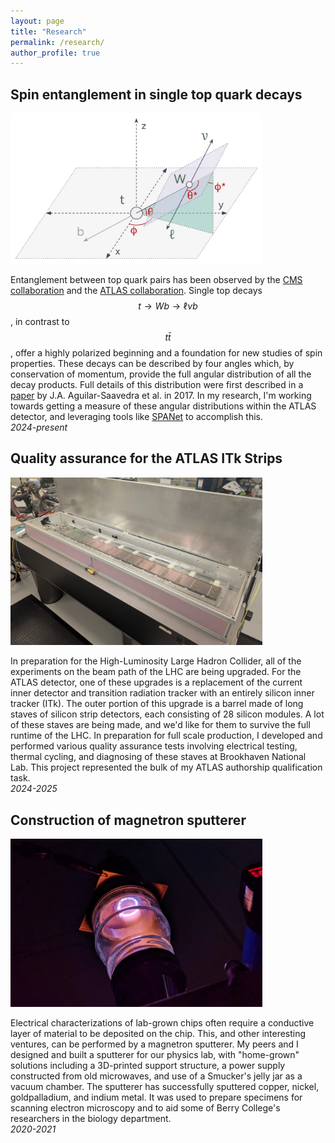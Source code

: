 ```yaml
---
layout: page
title: "Research"
permalink: /research/
author_profile: true
---
```


## Spin entanglement in single top quark decays
<img src="../images/single_top_decay.webp"
     alt="A diagram labeling the relevant angles in top quark decaying leptonically"
     style="max-width: 80%; height: auto;"
     loading="lazy">

Entanglement between top quark pairs has been observed by the [CMS collaboration](http://dx.doi.org/10.1088/1361-6633/ad7e4d) and the [ATLAS collaboration](http://dx.doi.org/10.1038/s41586-024-07824-z). Single top decays $$t\to Wb\to\ell \nu b$$, in contrast to $$t\bar{t}$$, offer a highly polarized beginning and a foundation for new studies of spin properties. These decays can be described by four angles which, by conservation of momentum, provide the full angular distribution of all the decay products. Full details of this distribution were first described in a [paper](https://arxiv.org/abs/1702.03297) by J.A. Aguilar-Saavedra et al. in 2017. In my research, I'm working towards getting a measure of these angular distributions within the ATLAS detector, and leveraging tools like [SPANet](https://arxiv.org/abs/2106.03898) to accomplish this.  
*2024-present*

## Quality assurance for the ATLAS ITk Strips
<img src="../images/stave_testing_pic.webp"
     alt="An stave loaded with silicon strip detectors"
     style="max-width: 80%; height: auto;"
     loading="lazy">

In preparation for the High-Luminosity Large Hadron Collider, all of the experiments on the beam path of the LHC are being upgraded. For the ATLAS detector, one of these upgrades is a replacement of the current inner detector and transition radiation tracker with an entirely silicon inner tracker (ITk). The outer portion of this upgrade is a barrel made of long staves of silicon strip detectors, each consisting of 28 silicon modules. A lot of these staves are being made, and we'd like for them to survive the full runtime of the LHC. In preparation for full scale production, I developed and performed various quality assurance tests involving electrical testing, thermal cycling, and diagnosing of these staves at Brookhaven National Lab. This project represented the bulk of my ATLAS authorship qualification task.  
*2024-2025*

## Construction of magnetron sputterer
<img src="../images/magnetron_sputterer.webp"
     alt="An argon plasma ring on the underside of a copper sheet"
     style="max-width: 80%; height: auto;"
     loading="lazy">
     
Electrical characterizations of lab-grown chips often require a conductive layer of material to be deposited on the chip. This, and other interesting ventures, can be performed by a magnetron sputterer. My peers and I designed and built a sputterer for our physics lab, with "home-grown" solutions including a 3D-printed support structure, a power supply constructed from old microwaves, and use of a Smucker's jelly jar as a vacuum chamber. The sputterer has successfully sputtered copper, nickel, goldpalladium, and indium metal. It was used to prepare specimens for scanning electron microscopy and to aid some of Berry College's researchers in the biology department.  
*2020-2021*
